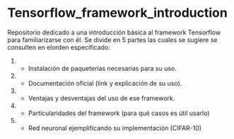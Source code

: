 # Tensorflow_framework_introduction

Repositorio dedicado a una introducción básica al framework Tensorflow para familiarizarse con él.
Se divide en 5 partes las cuales se sugiere se consulten en elorden especificado: 

1. - Instalación de paqueterías necesarias para su uso.
2. - Documentación  oficial (link y explicación de su uso).
3. - Ventajas y desventajas del uso de ese framework.
4. - Particularidades del framework (para qué casos es útil usarlo)
5. - Red neuronal ejemplificando su implementación (CIFAR-10)

